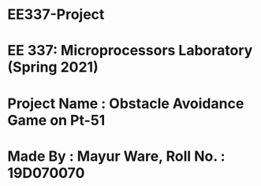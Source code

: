 # EE337-Project
# EE 337: Microprocessors Laboratory (Spring 2021)
# Project Name : Obstacle Avoidance Game on Pt-51
# Made By : Mayur Ware, Roll No. : 19D070070

